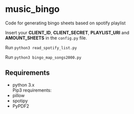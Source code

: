 # music_bingo
Code for generating bingo sheets based on spotify playlist

Insert your **CLIENT_ID**, **CLIENT_SECRET**, **PLAYLIST_URI** and **AMOUNT_SHEETS** in the `config.py` file.  <br>

Run 
    ```python3 read_spotify_list.py``` <br>

Run
    ```python3 bingo_map_songs2000.py``` <br>
    
    
## Requirements
* python 3.x <br>
Pip3 requirements:
* pillow
* spotipy
* PyPDF2
